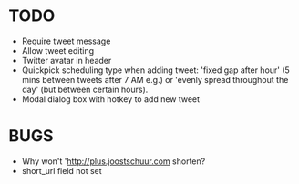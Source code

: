 TODO
====

* Require tweet message
* Allow tweet editing
* Twitter avatar in header
* Quickpick scheduling type when adding tweet: 'fixed gap after hour' (5 mins between tweets after 7 AM e.g.) or 'evenly spread throughout the day' (but between certain hours).
* Modal dialog box with hotkey to add new tweet

BUGS
====

* Why won't 'http://plus.joostschuur.com shorten?
* short_url field not set